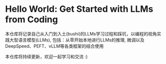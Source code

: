 # Hello World: Get Started with LLMs from Coding
本仓库将记录自己从入门到入土(bushi)的LLMs学习过程和踩坑，以编程的视角实践大型语言模型(LLMs), 包括：从零开始本地进行LLMs的推理, 微调以及DeepSpeed、PEFT、vLLM等各类框架的结合使用

本仓库将持续更新，欢迎一起学习和交流 :)
